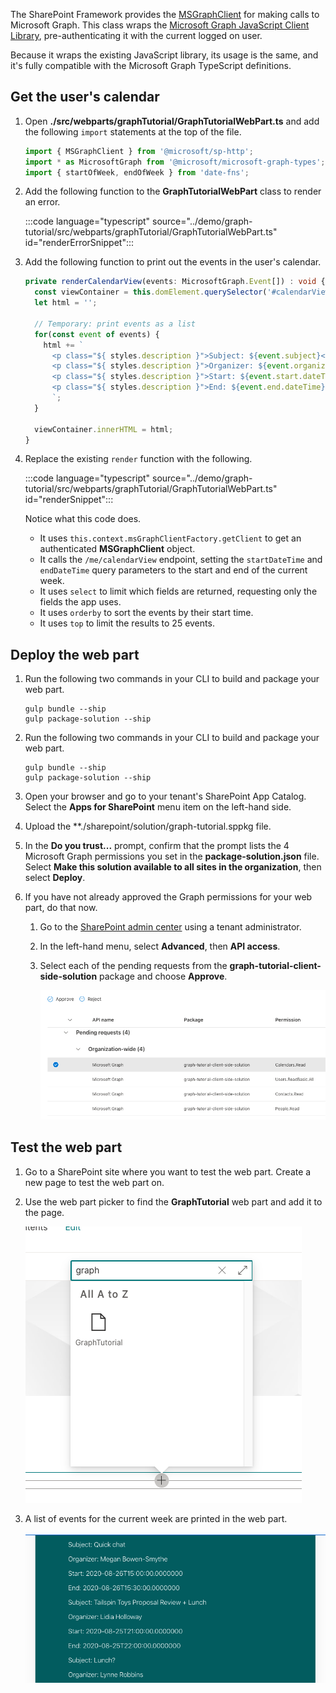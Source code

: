 <!-- markdownlint-disable MD002 MD041 -->

The SharePoint Framework provides the [MSGraphClient](https://docs.microsoft.com/javascript/api/sp-http/msgraphclient?view=sp-typescript-latest) for making calls to Microsoft Graph. This class wraps the [Microsoft Graph JavaScript Client Library](https://github.com/microsoftgraph/msgraph-sdk-javascript), pre-authenticating it with the current logged on user.

Because it wraps the existing JavaScript library, its usage is the same, and it's fully compatible with the Microsoft Graph TypeScript definitions.

## Get the user's calendar

1. Open **./src/webparts/graphTutorial/GraphTutorialWebPart.ts** and add the following `import` statements at the top of the file.

    ```typescript
    import { MSGraphClient } from '@microsoft/sp-http';
    import * as MicrosoftGraph from '@microsoft/microsoft-graph-types';
    import { startOfWeek, endOfWeek } from 'date-fns';
    ```

1. Add the following function to the **GraphTutorialWebPart** class to render an error.

    :::code language="typescript" source="../demo/graph-tutorial/src/webparts/graphTutorial/GraphTutorialWebPart.ts" id="renderErrorSnippet":::

1. Add the following function to print out the events in the user's calendar.

    ```typescript
    private renderCalendarView(events: MicrosoftGraph.Event[]) : void {
      const viewContainer = this.domElement.querySelector('#calendarView');
      let html = '';

      // Temporary: print events as a list
      for(const event of events) {
        html += `
          <p class="${ styles.description }">Subject: ${event.subject}</p>
          <p class="${ styles.description }">Organizer: ${event.organizer.emailAddress.name}</p>
          <p class="${ styles.description }">Start: ${event.start.dateTime}</p>
          <p class="${ styles.description }">End: ${event.end.dateTime}</p>
          `;
      }

      viewContainer.innerHTML = html;
    }
    ```

1. Replace the existing `render` function with the following.

    :::code language="typescript" source="../demo/graph-tutorial/src/webparts/graphTutorial/GraphTutorialWebPart.ts" id="renderSnippet":::

    Notice what this code does.

    - It uses `this.context.msGraphClientFactory.getClient` to get an authenticated **MSGraphClient** object.
    - It calls the `/me/calendarView` endpoint, setting the `startDateTime` and `endDateTime` query parameters to the start and end of the current week.
    - It uses `select` to limit which fields are returned, requesting only the fields the app uses.
    - It uses `orderby` to sort the events by their start time.
    - It uses `top` to limit the results to 25 events.

## Deploy the web part

1. Run the following two commands in your CLI to build and package your web part.

    ```Shell
    gulp bundle --ship
    gulp package-solution --ship
    ```

1. Run the following two commands in your CLI to build and package your web part.

    ```Shell
    gulp bundle --ship
    gulp package-solution --ship
    ```

1. Open your browser and go to your tenant's SharePoint App Catalog. Select the **Apps for SharePoint** menu item on the left-hand side.

1. Upload the **./sharepoint/solution/graph-tutorial.sppkg file.

1. In the **Do you trust...** prompt, confirm that the prompt lists the 4 Microsoft Graph permissions you set in the **package-solution.json** file. Select **Make this solution available to all sites in the organization**, then select **Deploy**.

1. If you have not already approved the Graph permissions for your web part, do that now.

    1. Go to the [SharePoint admin center](https://admin.microsoft.com/sharepoint?page=classicfeatures&modern=true) using a tenant administrator.

    1. In the left-hand menu, select **Advanced**, then **API access**.

    1. Select each of the pending requests from the **graph-tutorial-client-side-solution** package and choose **Approve**.

        ![A screenshot of the SharePoint admin center's API access page](images/api-access.png)

## Test the web part

1. Go to a SharePoint site where you want to test the web part. Create a new page to test the web part on.

1. Use the web part picker to find the **GraphTutorial** web part and add it to the page.

    ![A screenshot of the GraphTutorial web part in the web part picker](images/add-web-part.png)

1. A list of events for the current week are printed in the web part.

    ![A screenshot of the web part displaying a list of events](images/calendar-list.png)
